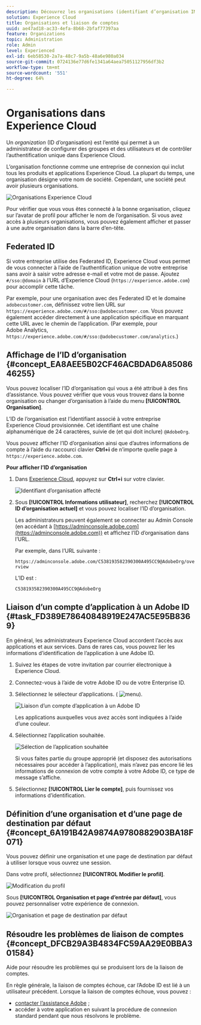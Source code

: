 ```yaml
---
description: Découvrez les organisations (identifiant d’organisation IMS) et la liaison des comptes de solutions à Experience Cloud.
solution: Experience Cloud
title: Organisations et liaison de comptes
uuid: ae47ad18-ac33-4efa-8b68-2bfaf77397aa
feature: Organizations
topic: Administration
role: Admin
level: Experienced
exl-id: 6eb58530-2a7a-48c7-9a5b-48a6e980a034
source-git-commit: 0724136e77d6fe1341a64aea75051127956df3b2
workflow-type: tm+mt
source-wordcount: '551'
ht-degree: 64%

---
```


# Organisations dans Experience Cloud

Un *organization* (ID d’organisation) est l’entité qui permet à un administrateur de configurer des groupes et des utilisateurs et de contrôler l’authentification unique dans Experience Cloud.

Lʼorganisation fonctionne comme une entreprise de connexion qui inclut tous les produits et applications Experience Cloud. La plupart du temps, une organisation désigne votre nom de société. Cependant, une société peut avoir plusieurs organisations.

![Organisations Experience Cloud](../assets/organizations-menu.png)

Pour vérifier que vous vous êtes connecté à la bonne organisation, cliquez sur l’avatar de profil pour afficher le nom de l’organisation. Si vous avez accès à plusieurs organisations, vous pouvez également afficher et passer à une autre organisation dans la barre d’en-tête.

## Federated ID

Si votre entreprise utilise des Federated ID, Experience Cloud vous permet de vous connecter à l’aide de l’authentification unique de votre entreprise sans avoir à saisir votre adresse e-mail et votre mot de passe. Ajoutez `#/sso:@domain` à l’URL d’Experience Cloud (`https://experience.adobe.com`) pour accomplir cette tâche.

Par exemple, pour une organisation avec des Federated ID et le domaine `adobecustomer.com`, définissez votre lien URL sur `https://experience.adobe.com/#/sso:@adobecustomer.com`. Vous pouvez également accéder directement à une application spécifique en marquant cette URL avec le chemin de l’application. (Par exemple, pour Adobe Analytics, `https://experience.adobe.com/#/sso:@adobecustomer.com/analytics`.)

## Affichage de l’ID d’organisation {#concept_EA8AEE5B02CF46ACBDAD6A8508646255}

Vous pouvez localiser l’ID d’organisation qui vous a été attribué à des fins d’assistance. Vous pouvez vérifier que vous vous trouvez dans la bonne organisation ou changer d’organisation à l’aide du menu **[!UICONTROL Organisation]**.

L’ID de l’organisation est l’identifiant associé à votre entreprise Experience Cloud provisionnée. Cet identifiant est une chaîne alphanumérique de 24 caractères, suivie de (et qui doit inclure) `@AdobeOrg`.

Vous pouvez afficher l’ID d’organisation ainsi que d’autres informations de compte à l’aide du raccourci clavier **Ctrl+i** de n’importe quelle page à `https://experience.adobe.com`.

**Pour afficher l’ID d’organisation**

1. Dans [Experience Cloud](https://experience.adobe.com?lang=fr), appuyez sur **Ctrl+i** sur votre clavier.

   ![Identifiant d’organisation affecté](../assets/assigned-organization.png)

1. Sous **[!UICONTROL Informations utilisateur]**, recherchez **[!UICONTROL ID d’organisation actuel]** et vous pouvez localiser l’ID d’organisation.

   Les administrateurs peuvent également se connecter au Admin Console (en accédant à [https://adminconsole.adobe.com](https://adminconsole.adobe.com)) et affichez l’ID d’organisation dans l’URL.

   Par exemple, dans l’URL suivante :

   `https://adminconsole.adobe.com/C538193582390300A495CC9@AdobeOrg/overview`

   L’ID est :

   `C538193582390300A495CC9@AdobeOrg`

## Liaison dʼun compte dʼapplication à un Adobe ID {#task_FD389E78640848919E247AC5E95B8369}

En général, les administrateurs Experience Cloud accordent lʼaccès aux applications et aux services. Dans de rares cas, vous pouvez lier les informations d’identification de l’application à une Adobe ID.

1. Suivez les étapes de votre invitation par courrier électronique à Experience Cloud.

1. Connectez-vous à l’aide de votre Adobe ID ou de votre Enterprise ID.

1. Sélectionnez le sélecteur d’applications. ( ![menu](../assets/menu-icon.png)).

   ![Liaison dʼun compte dʼapplication à un Adobe ID](../assets/solutions-active.png)

   Les applications auxquelles vous avez accès sont indiquées à l’aide d’une couleur.

1. Sélectionnez lʼapplication souhaitée.

   ![Sélection de lʼapplication souhaitée](../assets/analytics-link-accounts.png)

   Si vous faites partie du groupe approprié (et disposez des autorisations nécessaires pour accéder à lʼapplication), mais nʼavez pas encore lié les informations de connexion de votre compte à votre Adobe ID, ce type de message sʼaffiche.

1. Sélectionnez **[!UICONTROL Lier le compte]**, puis fournissez vos informations dʼidentification.

## Définition d’une organisation et d’une page de destination par défaut {#concept_6A191B42A9874A9780882903BA18F071}

Vous pouvez définir une organisation et une page de destination par défaut à utiliser lorsque vous ouvrez une session.

Dans votre profil, sélectionnez **[!UICONTROL Modifier le profil]**.

![Modification du profil](../assets/edit-profile.png)

Sous **[!UICONTROL Organisation et page d’entrée par défaut]**, vous pouvez personnaliser votre expérience de connexion.

![Organisation et page de destination par défaut](../assets/default-organization.png)

## Résoudre les problèmes de liaison de comptes {#concept_DFCB29A3B4834FC59AA29E0BBA301584}

Aide pour résoudre les problèmes qui se produisent lors de la liaison de comptes.

En règle générale, la liaison de comptes échoue, car l’Adobe ID est lié à un utilisateur précédent. Lorsque la liaison de comptes échoue, vous pouvez :

* [contacter l’assistance Adobe](https://experienceleague.adobe.com/?support-solution=General&amp;lang=fr#support) ;
* accéder à votre application en suivant la procédure de connexion standard pendant que nous résolvons le problème.
